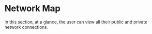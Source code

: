 # Network Map

In [this section](https://panel.virakcloud.com/instances/network/network-map), at a glance, the user can view all their public and private network connections.

<DarkModeImage
  dark-src="/images/guides/en/dark/networks/Net-map.webp"
  light-src="/images/guides/en/light/networks/Net-map.webp"
  alt="Network map"
/>
